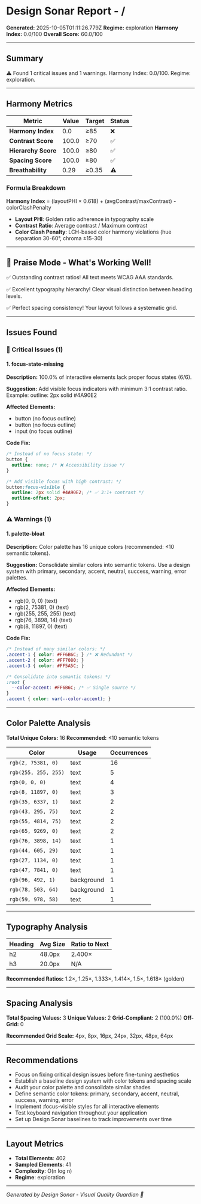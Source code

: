 # Design Sonar Report - /

**Generated:** 2025-10-05T01:11:26.779Z
**Regime:** exploration
**Harmony Index:** 0.0/100
**Overall Score:** 60.0/100

---

## Summary

⚠️ Found 1 critical issues and 1 warnings. Harmony Index: 0.0/100. Regime: exploration.

---

## Harmony Metrics

| Metric | Value | Target | Status |
|--------|-------|--------|--------|
| **Harmony Index** | 0.0 | ≥85 | ❌ |
| **Contrast Score** | 100.0 | ≥70 | ✅ |
| **Hierarchy Score** | 100.0 | ≥80 | ✅ |
| **Spacing Score** | 100.0 | ≥80 | ✅ |
| **Breathability** | 0.29 | ≥0.35 | ⚠️ |

### Formula Breakdown

**Harmony Index** = (layoutPHI × 0.618) + (avgContrast/maxContrast) - colorClashPenalty

- **Layout PHI**: Golden ratio adherence in typography scale
- **Contrast Ratio**: Average contrast / Maximum contrast
- **Color Clash Penalty**: LCH-based color harmony violations (hue separation 30-60°, chroma ±15-30)

---
## 🎉 Praise Mode - What's Working Well!

✅ Outstanding contrast ratios! All text meets WCAG AAA standards.

✅ Excellent typography hierarchy! Clear visual distinction between heading levels.

✅ Perfect spacing consistency! Your layout follows a systematic grid.

---

## Issues Found

### 🔴 Critical Issues (1)

#### 1. focus-state-missing

**Description:** 100.0% of interactive elements lack proper focus states (6/6).

**Suggestion:** Add visible focus indicators with minimum 3:1 contrast ratio. Example: outline: 2px solid #4A90E2

**Affected Elements:**
- button (no focus outline)
- button (no focus outline)
- input (no focus outline)

**Code Fix:**

```css
/* Instead of no focus state: */
button {
  outline: none; /* ❌ Accessibility issue */
}

/* Add visible focus with high contrast: */
button:focus-visible {
  outline: 2px solid #4A90E2; /* ✅ 3:1+ contrast */
  outline-offset: 2px;
}
```

### ⚠️ Warnings (1)

#### 1. palette-bloat

**Description:** Color palette has 16 unique colors (recommended: ≤10 semantic tokens).

**Suggestion:** Consolidate similar colors into semantic tokens. Use a design system with primary, secondary, accent, neutral, success, warning, error palettes.

**Affected Elements:**
- rgb(0, 0, 0) (text)
- rgb(2, 75381, 0) (text)
- rgb(255, 255, 255) (text)
- rgb(76, 3898, 14) (text)
- rgb(8, 11897, 0) (text)

**Code Fix:**

```css
/* Instead of many similar colors: */
.accent-1 { color: #FF6B6C; } /* ❌ Redundant */
.accent-2 { color: #FF7080; }
.accent-3 { color: #FF5A5C; }

/* Consolidate into semantic tokens: */
:root {
  --color-accent: #FF6B6C; /* ✅ Single source */
}
.accent { color: var(--color-accent); }
```

---

## Color Palette Analysis

**Total Unique Colors:** 16
**Recommended:** ≤10 semantic tokens

| Color | Usage | Occurrences |
|-------|-------|-------------|
| `rgb(2, 75381, 0)` | text | 16 |
| `rgb(255, 255, 255)` | text | 5 |
| `rgb(0, 0, 0)` | text | 4 |
| `rgb(8, 11897, 0)` | text | 3 |
| `rgb(35, 6337, 1)` | text | 2 |
| `rgb(43, 295, 75)` | text | 2 |
| `rgb(55, 4814, 75)` | text | 2 |
| `rgb(65, 9269, 0)` | text | 2 |
| `rgb(76, 3898, 14)` | text | 1 |
| `rgb(44, 605, 29)` | text | 1 |
| `rgb(27, 1134, 0)` | text | 1 |
| `rgb(47, 7841, 0)` | text | 1 |
| `rgb(96, 492, 1)` | background | 1 |
| `rgb(78, 503, 64)` | background | 1 |
| `rgb(59, 978, 58)` | text | 1 |

---

## Typography Analysis

| Heading | Avg Size | Ratio to Next |
|---------|----------|---------------|
| h2 | 48.0px | 2.400× |
| h3 | 20.0px | N/A |

**Recommended Ratios:** 1.2×, 1.25×, 1.333×, 1.414×, 1.5×, 1.618× (golden)

---

## Spacing Analysis

**Total Spacing Values:** 3
**Unique Values:** 2
**Grid-Compliant:** 2 (100.0%)
**Off-Grid:** 0

**Recommended Grid Scale:** 4px, 8px, 16px, 24px, 32px, 48px, 64px

---

## Recommendations

- Focus on fixing critical design issues before fine-tuning aesthetics
- Establish a baseline design system with color tokens and spacing scale
- Audit your color palette and consolidate similar shades
- Define semantic color tokens: primary, secondary, accent, neutral, success, warning, error
- Implement :focus-visible styles for all interactive elements
- Test keyboard navigation throughout your application
- Set up Design Sonar baselines to track improvements over time

---

## Layout Metrics

- **Total Elements**: 402
- **Sampled Elements**: 41
- **Complexity**: O(n log n)
- **Regime**: exploration

---

*Generated by Design Sonar - Visual Quality Guardian 🎨*
